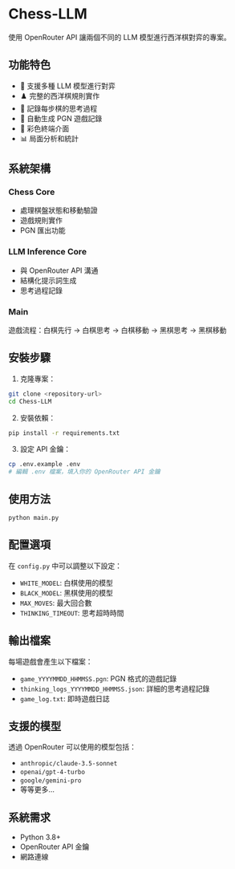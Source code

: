 # Chess-LLM

使用 OpenRouter API 讓兩個不同的 LLM 模型進行西洋棋對弈的專案。

## 功能特色

- 🤖 支援多種 LLM 模型進行對弈
- ♟️ 完整的西洋棋規則實作
- 🧠 記錄每步棋的思考過程
- 📝 自動生成 PGN 遊戲記錄
- 🎨 彩色終端介面
- 📊 局面分析和統計

## 系統架構

### Chess Core
- 處理棋盤狀態和移動驗證
- 遊戲規則實作
- PGN 匯出功能

### LLM Inference Core
- 與 OpenRouter API 溝通
- 結構化提示詞生成
- 思考過程記錄

### Main
遊戲流程：白棋先行 → 白棋思考 → 白棋移動 → 黑棋思考 → 黑棋移動

## 安裝步驟

1. 克隆專案：
```bash
git clone <repository-url>
cd Chess-LLM
```

2. 安裝依賴：
```bash
pip install -r requirements.txt
```

3. 設定 API 金鑰：
```bash
cp .env.example .env
# 編輯 .env 檔案，填入你的 OpenRouter API 金鑰
```

## 使用方法

```bash
python main.py
```

## 配置選項

在 `config.py` 中可以調整以下設定：

- `WHITE_MODEL`: 白棋使用的模型
- `BLACK_MODEL`: 黑棋使用的模型
- `MAX_MOVES`: 最大回合數
- `THINKING_TIMEOUT`: 思考超時時間

## 輸出檔案

每場遊戲會產生以下檔案：

- `game_YYYYMMDD_HHMMSS.pgn`: PGN 格式的遊戲記錄
- `thinking_logs_YYYYMMDD_HHMMSS.json`: 詳細的思考過程記錄
- `game_log.txt`: 即時遊戲日誌

## 支援的模型

透過 OpenRouter 可以使用的模型包括：
- `anthropic/claude-3.5-sonnet`
- `openai/gpt-4-turbo`
- `google/gemini-pro`
- 等等更多...

## 系統需求

- Python 3.8+
- OpenRouter API 金鑰
- 網路連線